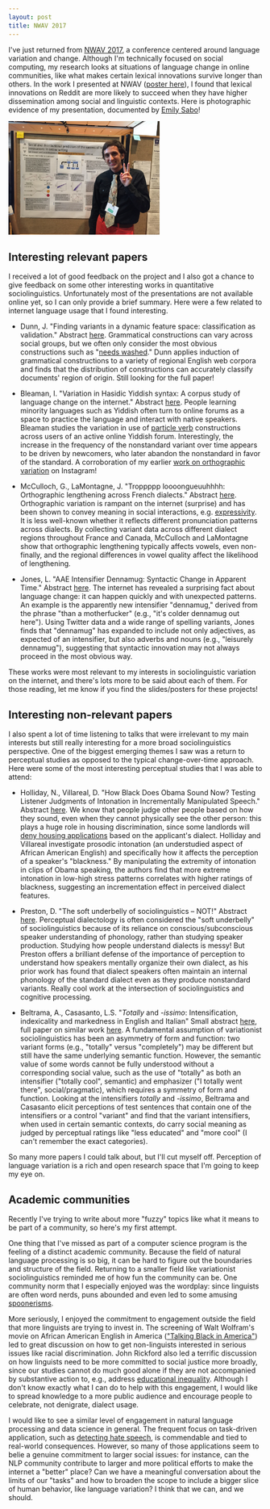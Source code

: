 ```yaml
---
layout: post
title: NWAV 2017
---
```


I've just returned from [NWAV 2017](https://english.wisc.edu/nwav46/), a conference centered around language variation and change. Although I'm technically focused on social computing, my research looks at situations of language change in online communities, like what makes certain lexical innovations survive longer than others. In the work I presented at NWAV ([poster here](../NWAV_2017_poster.pdf)), I found that lexical innovations on Reddit are more likely to succeed when they have higher dissemination among social and linguistic contexts. Here is photographic evidence of my presentation, documented by [Emily Sabo](https://emilyraesabo.squarespace.com/)!

<img src="../docs/blog_images/NWAV_2017_poster.jpg" alt="Poster" style="width: 300px;"/>

## Interesting relevant papers

I received a lot of good feedback on the project and I also got a chance to give feedback on some other interesting works in quantitative sociolinguistics. Unfortunately most of the presentations are not available online yet, so I can only provide a brief summary. Here were a few related to internet language usage that I found interesting. 

- Dunn, J. "Finding variants in a dynamic feature space: classification as validation." 
Abstract [here](https://english.wisc.edu/nwav46/wp-content/uploads/2016/09/NWAV-46-Booklet-Nov3.pdf#page=116).
Grammatical constructions can vary across social groups, but we often only consider the most obvious constructions such as "[needs washed](https://web.stanford.edu/~gdoyle/papers/doyle-2014-eacl.pdf)." Dunn applies induction of grammatical constructions to a variety of regional English web corpora and finds that the distribution of constructions can accurately classify documents' region of origin. Still looking for the full paper!

- Bleaman, I. "Variation in Hasidic Yiddish syntax: A corpus study of language change on the internet."
Abstract [here](https://english.wisc.edu/nwav46/wp-content/uploads/2016/09/NWAV-46-Booklet-Nov3.pdf#page=80).
People learning minority languages such as Yiddish often turn to online forums as a space to practice the language and interact with native speakers. Bleaman studies the variation in use of [particle verb](https://en.wikipedia.org/wiki/Phrasal_verb) constructions across users of an active online Yiddish forum. Interestingly, the increase in the frequency of the nonstandard variant over time appears to be driven by newcomers, who later abandon the nonstandard in favor of the standard. A corroboration of my earlier [work on orthographic variation](../docs/DiVar_2017.pdf) on Instagram!

- McCulloch, G., LaMontagne, J. "Troppppp loooongueuuhhhh: Orthographic lengthening across French dialects."
Abstract [here](https://english.wisc.edu/nwav46/wp-content/uploads/2016/09/NWAV-46-Booklet-Nov3.pdf#page=176).
Orthographic variation is rampant on the internet (surprise) and has been shown to convey meaning in social interactions, e.g. [expressivity](https://www.indiana.edu/~iulcwp/wp/article/download/08-22A/160). It is less well-known whether it reflects different pronunciation patterns across dialects. By collecting variant data across different dialect regions throughout France and Canada, McCulloch and LaMontagne show that orthographic lengthening typically affects vowels, even non-finally, and the regional differences in vowel quality affect the likelihood of lengthening. 

- Jones, L. "AAE Intensifier Dennamug: Syntactic Change in Apparent Time."
Abstract [here](https://english.wisc.edu/nwav46/wp-content/uploads/2016/09/NWAV-46-Booklet-Nov3.pdf#page=152).
The internet has revealed a surprising fact about language change: it can happen quickly and with unexpected patterns. An example is the apparently new intensifier "dennamug," derived from the phrase "than a motherfucker" (e.g., "it's colder dennamug out here"). Using Twitter data and a wide range of spelling variants, Jones finds that "dennamug" has expanded to include not only adjectives, as expected of an intensifier, but also adverbs and nouns (e.g., "leisurely dennamug"), suggesting that syntactic innovation may not always proceed in the most obvious way.

These works were most relevant to my interests in sociolinguistic variation on the internet, and there's lots more to be said about each of them. For those reading, let me know if you find the slides/posters for these projects!

## Interesting non-relevant papers

I also spent a lot of time listening to talks that were irrelevant to my main interests but still really interesting for a more broad sociolinguistics perspective. One of the biggest emerging themes I saw was a return to perceptual studies as opposed to the typical change-over-time approach. Here were some of the most interesting perceptual studies that I was able to attend:

- Holliday, N., Villareal, D. "How Black Does Obama Sound Now? Testing Listener Judgments of Intonation in
Incrementally Manipulated Speech."
Abstract [here](https://english.wisc.edu/nwav46/wp-content/uploads/2016/09/NWAV-46-Booklet-Nov3.pdf#page=145).
We know that people judge other people based on how they sound, even when they cannot physically see the other person: this plays a huge role in housing discrimination, since some landlords will [deny housing applications](http://journals.sagepub.com/doi/pdf/10.1177/10780870122184957) based on the applicant's dialect. Holliday and Villareal investigate prosodic intonation (an understudied aspect of African American English) and specifically how it affects the perception of a speaker's "blackness." By manipulating the extremity of intonation in clips of Obama speaking, the authors find that more extreme intonation in low-high stress patterns correlates with higher ratings of blackness, suggesting an incrementation effect in perceived dialect features.

- Preston, D. "The soft underbelly of sociolinguistics – NOT!"
Abstract [here](https://english.wisc.edu/nwav46/wp-content/uploads/2016/09/NWAV-46-Booklet-Nov3.pdf#page=203).
Perceptual dialectology is often considered the "soft underbelly" of sociolinguistics because of its reliance on conscious/subconscious speaker understanding of phonology, rather than studying speaker production. Studying how people understand dialects is messy! But Preston offers a brilliant defense of the importance of perception to understand how speakers mentally organize their own dialect, as his prior work has found that dialect speakers often maintain an internal phonology of the standard dialect even as they produce nonstandard variants. Really cool work at the intersection of sociolinguistics and cognitive processing.

- Beltrama, A., Casasanto, L.S. "*Totally* and *-issimo*:
Intensification, indexicality and markedness in English and Italian"
Small abstract [here](https://english.wisc.edu/nwav46/wp-content/uploads/2016/09/NWAV-46-Booklet-Nov3.pdf#page=56), full paper on similar work [here](https://andreabeltrama.files.wordpress.com/2017/05/beltrama_et_al-2017-journal_of_sociolinguistics-1.pdf).
A fundamental assumption of variationist sociolinguistics has been an asymmetry of form and function: two variant forms (e.g., "totally" versus "completely") may be different but still have the same underlying semantic function. However, the semantic value of some words cannot be fully understood without a corresponding social value, such as the use of "totally" as both an intensifier ("totally cool", semantic) and emphasizer ("I totally went there", social/pragmatic), which requires a symmetry of form and function. Looking at the intensifiers *totally* and *-issimo*, Beltrama and Casasanto elicit perceptions of test sentences that contain one of the intensifiers or a control "variant" and find that the variant intensifiers, when used in certain semantic contexts, do carry social meaning as judged by perceptual ratings like "less educated" and "more cool" (I can't remember the exact categories).

So many more papers I could talk about, but I'll cut myself off. Perception of language variation is a rich and open research space that I'm going to keep my eye on.

## Academic communities

Recently I've trying to write about more "fuzzy" topics like what it means to be part of a community, so here's my first attempt.

One thing that I've missed as part of a computer science program is the feeling of a distinct academic community. 
Because the field of natural language processing is so big, it can be hard to figure out the boundaries and structure of the field.
Returning to a smaller field like variationist sociolinguistics reminded me of how fun the community can be.
One community norm that I especially enjoyed was the wordplay: since linguists are often word nerds, puns abounded and even led to some amusing [spoonerisms](https://twitter.com/jessgrieser/status/926970513221660673).

More seriously, I enjoyed the commitment to engagement outside the field that more linguists are trying to invest in.
The screening of Walt Wolfram's movie on African American English in America (["Talking Black in America"](https://www.talkingblackinamerica.org/)) led to great discussion on how to get non-linguists interested in serious issues like racial discrimination.
John Rickford also led a terrific discussion on how linguists need to be more committed to social justice more broadly, since our studies cannot do much good alone if they are not accompanied by substantive action to, e.g., address [educational inequality](http://www.johnrickford.com/Writings/PapersAvailableOnline/TheOaklandEbonicsDecision/tabid/1140/Default.aspx).
Although I don't know exactly what I can do to help with this engagement, I would like to spread knowledge to a more public audience and encourage people to celebrate, not denigrate, dialect usage.

I would like to see a similar level of engagement in natural language processing and data science in general.
The frequent focus on task-driven application, such as [detecting hate speech](https://www.cc.gatech.edu/~eshwar3/uploads/3/8/0/4/38043045/chi2017-chandrasekharan-boc.pdf), is commendable and tied to real-world consequences.
However, so many of those applications seem to belie a genuine commitment to larger social issues: for instance, can the NLP community contribute to larger and more political efforts to make the internet a "better" place?
Can we have a meaningful conversation about the limits of our "tasks" and how to broaden the scope to include a bigger slice of human behavior, like language variation?
I think that we can, and we should.